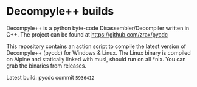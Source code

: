 # Decompyle++ builds

Decompyle++ is a python byte-code Disassembler/Decompiler written in C++. The project can be found at https://github.com/zrax/pycdc

This repository contains an action script to compile the latest version of Decompyle++ (pycdc) for Windows & Linux. The Linux binary is compiled on Alpine and statically linked with musl, should run on all *nix. You can grab the binaries from releases.


Latest build: pycdc commit `5936412`
